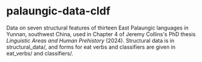 # palaungic-data-cldf

Data on seven structural features of thirteen East Palaungic languages in Yunnan, southwest China, used in Chapter 4 of Jeremy Collins's PhD thesis _Linguistic Areas and Human Prehistory_ (2024).  Structural data is in structural_data/, and forms for eat verbs and classifiers are given in eat_verbs/ and classifiers/.  
